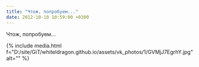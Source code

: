 ```yaml
---
title: "Чтож, попробуем..."
date: 2012-10-10 10:59:00 +0300
---
```


Чтож, попробуем...

{% include media.html f="D:/site/GiT/whiteldragon.github.io/assets/vk_photos/1/GVMjJ7EgrhY.jpg" alt="" %}
